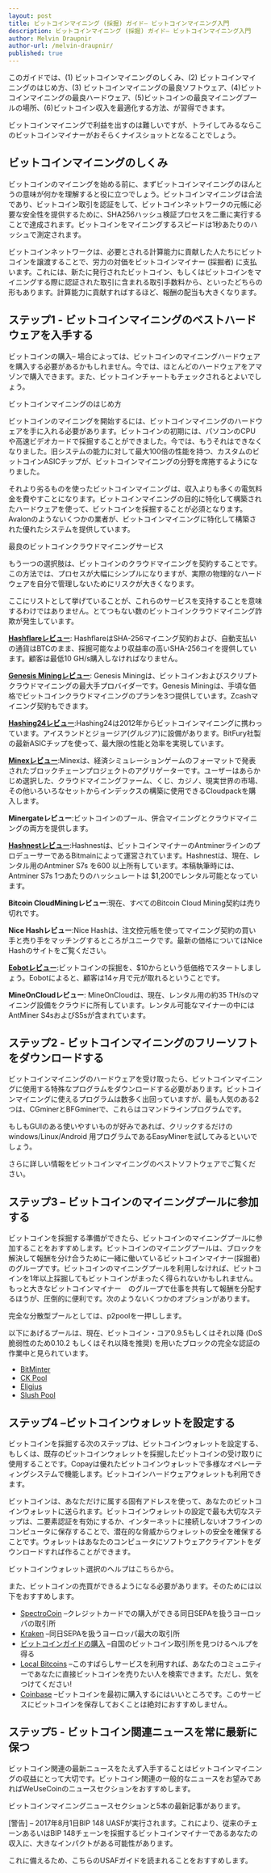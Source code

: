 ```yaml
---
layout: post
title: ビットコインマイニング (採掘) ガイド– ビットコインマイニング入門
description: ビットコインマイニング (採掘) ガイド– ビットコインマイニング入門
author: Melvin Draupnir
author-url: /melvin-draupnir/
published: true
---
```


このガイドでは、(1) ビットコインマイニングのしくみ、(2) ビットコインマイニングのはじめ方、(3) ビットコインマイニングの最良ソフトウェア、(4)ビットコインマイニングの最良ハードウェア、(5)ビットコインの最良マイニングプールの場所、(6)ビットコイン収入を最適化する方法、が習得できます。

ビットコインマイニングで利益を出すのは難しいですが、トライしてみるならこのビットコインマイナーがおそらくナイスショットとなることでしょう。


<h2>ビットコインマイニングのしくみ</h2>

ビットコインのマイニングを始める前に、まずビットコインマイニングのほんとうの意味が何かを理解すると役に立つでしょう。ビットコインマイニングは合法であり、ビットコイン取引を認証をして、ビットコインネットワークの元帳に必要な安全性を提供するために、SHA256ハッシュ検証プロセスを二重に実行することで達成されます。ビットコインをマイニングするスピードは1秒あたりのハッシュで測定されます。

ビットコインネットワークは、必要とされる計算能力に貢献した人たちにビットコインを譲渡することで、労力の対価をビットコインマイナー (採掘者) に支払います。これには、新たに発行されたビットコイン、もしくはビットコインをマイニングする際に認証された取引に含まれる取引手数料から、といったどちらの形もあります。計算能力に貢献すればするほど、報酬の配当も大きくなります。


<h2>ステップ1  - ビットコインマイニングのベストハードウェアを入手する</h2>

ビットコインの購入– 場合によっては、ビットコインのマイニングハードウェアを購入する必要があるかもしれません。今では、ほとんどのハードウェアをアマゾンで購入できます。また、ビットコインチャートもチェックされるとよいでしょう。

ビットコインマイニングのはじめ方

ビットコインのマイニングを開始するには、ビットコインマイニングのハードウェアを手に入れる必要があります。ビットコインの初期には、パソコンのCPUや高速ビデオカードで採掘することができました。今では、もうそれはできなくなりました。旧システムの能力に対して最大100倍の性能を持つ、カスタムのビットコインASICチップが、ビットコインマイニングの分野を席捲するようになりました。

それより劣るものを使ったビットコインマイニングは、収入よりも多くの電気料金を費やすことになります。ビットコインマイニングの目的に特化して構築されたハードウェアを使って、ビットコインを採掘することが必須となります。Avalonのようないくつかの業者が、ビットコインマイニングに特化して構築された優れたシステムを提供しています。

最良のビットコインクラウドマイニングサービス

もう一つの選択肢は、ビットコインのクラウドマイニングを契約することです。この方法では、プロセスが大幅にシンプルになりますが、実際の物理的なハードウェアを自分で管理しないためにリスクが大きくなります。

ここにリストとして挙げていることが、これらのサービスを支持することを意味するわけではありません。とてつもない数のビットコインクラウドマイニング詐欺が発生しています。

<strong><a href="http://geni.us/hashflare">Hashflareレビュー</a></strong>: HashflareはSHA-256マイニング契約および、自動支払いの通貨はBTCのまま、採掘可能なより収益率の高いSHA-256コイを提供しています。顧客は最低10 GH/s購入しなければなりません。

<strong><a href="http://geni.us/advendorgm">Genesis Miningレビュー</a></strong>: Genesis Miningは、ビットコインおよびスクリプトクラウドマイニングの最大手プロバイダーです。Genesis Miningは、手頃な価格でビットコインクラウドマイニングのプランを3つ提供しています。Zcashマイニング契約もできます。

<strong><a href="http://geni.us/hashing24">Hashing24レビュー</a></strong>:Hashing24は2012年からビットコインマイニングに携わっています。アイスランドとジョージア(グルジア)に設備があります。BitFury社製の最新ASICチップを使って、最大限の性能と効率を実現しています。

<strong><a href="http://geni.us/minex">Minexレビュー</a></strong>:Minexは、経済シミュレーションゲームのフォーマットで発表されたブロックチェーンプロジェクトのアグリゲーターです。ユーザーはあらかじめ選択した、クラウドマイニングファーム、くじ、カジノ、現実世界の市場、その他いろいろなセットからインデックスの構築に使用できるCloudpackを購入します。

<strong>Minergateレビュー</strong>:ビットコインのプール、併合マイニングとクラウドマイニングの両方を提供します。

<strong><a href="http://geni.us/advendorgm">Hashnestレビュー</a></strong>:Hashnestは、ビットコインマイナーのAntminerラインのプロデューサーであるBitmainによって運営されています。Hashnestは、現在、レンタル用のAntminer S7s を600 以上所有しています。本稿執筆時には、Antminer S7s 1つあたりのハッシュレートは $1,200でレンタル可能となっています。

<strong>Bitcoin CloudMiningレビュー</strong>:現在、すべてのBitcoin Cloud Mining契約は売り切れです。

<strong>Nice Hashレビュー</strong>:Nice Hashは、注文控元帳を使ってマイニング契約の買い手と売り手をマッチングするところがユニークです。最新の価格についてはNice Hashのサイトをご覧ください。

<strong><a href="http://geni.us/hashflare">Eobotレビュー</a></strong>:ビットコインの採掘を、$10からという低価格でスタートしましょう。Eobotによると、顧客は14ヶ月で元が取れるということです。

<strong>MineOnCloudレビュー</strong>: MineOnCloudは、現在、レンタル用の約35 TH/sのマイニング設備をクラウドに所有しています。レンタル可能なマイナーの中にはAntMiner S4sおよびS5sが含まれています。

<h2>ステップ2  - ビットコインマイニングのフリーソフトをダウンロードする</h2>

ビットコインマイニングのハードウェアを受け取ったら、ビットコインマイニングに使用する特殊なプログラムをダウンロードする必要があります。ビットコインマイニングに使えるプログラムは数多く出回っていますが、最も人気のある2つは、CGminerとBFGminerで、これらはコマンドラインプログラムです。

もしもGUIのある使いやすいものが好みであれば、クリックするだけのwindows/Linux/Android 用プログラムであるEasyMinerを試してみるといいでしょう。

さらに詳しい情報をビットコインマイニングのベストソフトウェアでご覧ください。
 
<h2>ステップ3 – ビットコインのマイニングプールに参加する</h2>

ビットコインを採掘する準備ができたら、ビットコインのマイニングプールに参加することをおすすめします。ビットコインのマイニングプールは、ブロックを解決して報酬を分け合うために一緒に働いているビットコインマイナー(採掘者) のグループです。ビットコインのマイニングプールを利用しなければ、ビットコインを1年以上採掘してもビットコインがまったく得られないかもしれません。もっと大きなビットコインマイナー　のグループで仕事を共有して報酬を分配するほうが、圧倒的に便利です。次のようないくつかのオプションがあります。

完全な分散型プールとしては、p2poolを一押しします。

以下にあげるプールは、現在、ビットコイン・コア0.9.5もしくはそれ以降 (DoS脆弱性のため0.10.2 もしくはそれ以降を推奨) を用いたブロックの完全な認証の作業中と見られています。
<ul>
<li><a href="https://bitminter.com/">BitMinter</a></li>
<li><a href="http://www.kano.is/">CK Pool</a></li>
<li><a href="http://eligius.st/~gateway/">Eligius</a></li>
<li><a href="https://en.bitcoin.it/wiki/Bitcoin_Pooled_Mining">Slush Pool</a></li>
</ul>

<h2>ステップ4 –ビットコインウォレットを設定する</h2>

ビットコインを採掘する次のステップは、ビットコインウォレットを設定する、もしくは、既存のビットコインウォレットを採掘したビットコインの受け取りに使用することです。Copayは優れたビットコインウォレットで多様なオペレーティングシステムで機能します。ビットコインハードウェアウォレットも利用できます。

ビットコインは、あなただけに属する固有アドレスを使って、あなたのビットコインウォレットに送られます。ビットコインウォレットの設定で最も大切なステップは、二要素認証を有効にするか、インターネットに接続しないオフラインのコンピュータに保存することで、潜在的な脅威からウォレットの安全を確保することです。ウォレットはあなたのコンピュータにソフトウェアクライアントをダウンロードすれば作ることができます。

ビットコインウォレット選択のヘルプはこちらから。

また、ビットコインの売買ができるようになる必要があります。そのためには以下をおすすめします。
<ul>
<li><a href="http://geni.us/spectrocoin">SpectroCoin</a> –クレジットカードでの購入ができる同日SEPAを扱うヨーロッパの取引所</li>
<li><a href="https://www.kraken.com/">Kraken</a> –同日SEPAを扱うヨーロッパ最大の取引所</li>
<li><a href="https://www.weusecoins.com/en/how-buy-bitcoins-online-best-bitcoin-exchange-rate-bitcoin-price/">ビットコインガイドの購入</a> –自国のビットコイン取引所を見つけるヘルプを得る</li>
<li><a href="http://geni.us/localbitcoins">Local Bitcoins</a> –このすばらしサービスを利用すれば、あなたのコミュニティーであなたに直接ビットコインを売りたい人を検索できます。ただし、気をつけてください!</li>
<li><a href="http://geni.us/coinbase">Coinbase</a> –ビットコインを最初に購入するにはいいところです。このサービスにビットコインを保存しておくことは絶対におすすめしません。</li>
</ul>
<h2>ステップ5 - ビットコイン関連ニュースを常に最新に保つ</h2>

ビットコイン関連の最新ニュースをたえず入手することはビットコインマイニングの収益にとって大切です。ビットコイン関連の一般的なニュースをお望みであればWeUseCoinのニュースセクションをおすすめします。

ビットコインマイニングニュースセクションと5本の最新記事があります。

[警告] – 2017年8月1日BIP 148 UASFが実行されます。これにより、従来のチェーンあるいはBIP 148チェーンを採掘するビットコインマイナーであるあなたの収入に、大きなインパクトがある可能性があります。

これに備えるため、こちらのUSAFガイドを読まれることをおすすめします。
